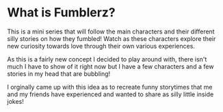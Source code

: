 # What is Fumblerz?
This is a mini series that will follow the main characters and their different silly stories on how they fumbled! Watch as these characters explore their new curiosity towards love through their own various experiences.

As this is a fairly new concept I decided to play around with, there isn't much I have to show of it right now but I have a few characters and a few stories in my head that are bubbling!

I orginally came up with this idea as to recreate funny storytimes that me and my friends have experienced and wanted to share as silly little inside jokes!
